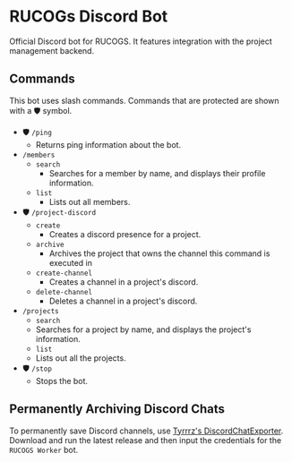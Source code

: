 # RUCOGs Discord Bot

Official Discord bot for RUCOGS. It features integration with the project management backend.

## Commands

This bot uses slash commands. Commands that are protected are shown with a 🛡️ symbol.

- 🛡️ `/ping`
  - Returns ping information about the bot.
- `/members`
  - `search`
    - Searches for a member by name, and displays their profile information.
  - `list`
    - Lists out all members.
- 🛡️ `/project-discord`
  - `create`
    - Creates a discord presence for a project.
  - `archive`
    - Archives the project that owns the channel this command is executed in
  - `create-channel`
    - Creates a channel in a project's discord.
  - `delete-channel`
    - Deletes a channel in a project's discord.
- `/projects`
	- `search`
  	- Searches for a project by name, and displays the project's information.
	- `list`
  	- Lists out all the projects.
- 🛡️ `/stop`
  - Stops the bot.

## Permanently Archiving Discord Chats

To permanently save Discord channels, use [Tyrrrz's DiscordChatExporter](https://github.com/Tyrrrz/DiscordChatExporter). Download and run the latest release and then input the credentials for the  `RUCOGS Worker` bot.